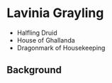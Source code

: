 # Lavinia Grayling
- Halfling Druid 
- House of Ghallanda
- Dragonmark of Housekeeping

## Background
